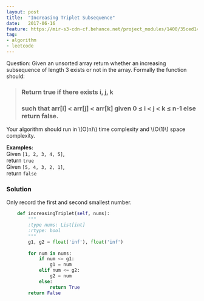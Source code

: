 ```yaml
---
layout: post
title:  "Increasing Triplet Subsequence"
date:   2017-06-16
feature: https://mir-s3-cdn-cf.behance.net/project_modules/1400/35ced149535589.58b77ea8a4cbd.jpg
tag:
- algorithm
- leetcode
---
```

Question: Given an unsorted array return whether an increasing subsequence of length 3 exists or not in the array.
Formally the function should:
>### Return true if there exists i, j, k 
>### such that arr[i] < arr[j] < arr[k] given 0 ≤ i < j < k ≤ n-1 else return false.

Your algorithm should run in \\(O\(n\)\\) time complexity and \\(O\(1\)\\) space complexity.

__Examples:__<br/>
Given `[1, 2, 3, 4, 5]`,<br/>
return `true`<br/>
Given `[5, 4, 3, 2, 1]`,<br/>
return `false`

### Solution
Only record the first and second smallest number.
```python
    def increasingTriplet(self, nums):
        """
        :type nums: List[int]
        :rtype: bool
        """
        g1, g2 = float('inf'), float('inf')
        
        for num in nums:
            if num <= g1:
                g1 = num
            elif num <= g2:
                g2 = num
            else:
                return True
        return False
```
